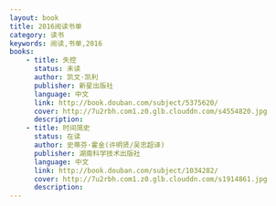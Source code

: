 ```yaml
---
layout: book
title: 2016阅读书单
category: 读书
keywords: 阅读,书单,2016
books:
    - title: 失控
      status: 未读
      author: 凯文·凯利
      publisher: 新星出版社
      language: 中文
      link: http://book.douban.com/subject/5375620/
      cover: http://7u2rbh.com1.z0.glb.clouddn.com/s4554820.jpg
      description:
    - title: 时间简史
      status: 在读
      author: 史蒂芬·霍金(许明贤/吴忠超译) 
      publisher: 湖南科学技术出版社
      language: 中文
      link: http://book.douban.com/subject/1034282/
      cover: http://7u2rbh.com1.z0.glb.clouddn.com/s1914861.jpg
      description:
---
```


